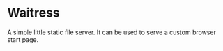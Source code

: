 # Waitress

A simple little static file server. It can be used to serve a custom browser start page.
